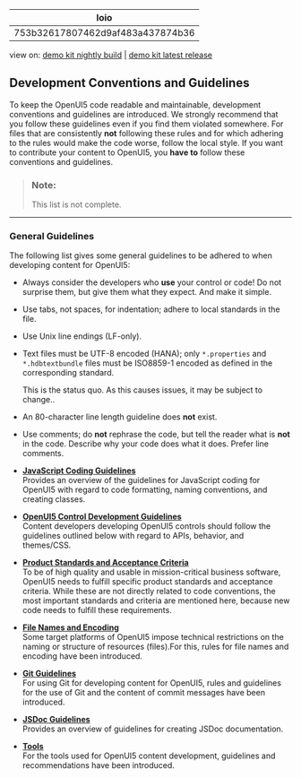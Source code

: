 <!-- loio753b32617807462d9af483a437874b36 -->

| loio |
| -----|
| 753b32617807462d9af483a437874b36 |

<div id="loio">

view on: [demo kit nightly build](https://sdk.openui5.org/nightly/#/topic/753b32617807462d9af483a437874b36) | [demo kit latest release](https://sdk.openui5.org/topic/753b32617807462d9af483a437874b36)</div>

## Development Conventions and Guidelines

To keep the OpenUI5 code readable and maintainable, development conventions and guidelines are introduced. We strongly recommend that you follow these guidelines even if you find them violated somewhere. For files that are consistently **not** following these rules and for which adhering to the rules would make the code worse, follow the local style. If you want to contribute your content to OpenUI5, you **have to** follow these conventions and guidelines.

> ### Note:  
> This list is not complete.

***

### General Guidelines

The following list gives some general guidelines to be adhered to when developing content for OpenUI5:

-   Always consider the developers who **use** your control or code! Do not surprise them, but give them what they expect. And make it simple.

-   Use tabs, not spaces, for indentation; adhere to local standards in the file.

-   Use Unix line endings \(LF-only\).

-   Text files must be UTF-8 encoded \(HANA\); only `*.properties` and `*.hdbtextbundle` files must be ISO8859-1 encoded as defined in the corresponding standard.

    This is the status quo. As this causes issues, it may be subject to change..

-   An 80-character line length guideline does **not** exist.

-   Use comments; do **not** rephrase the code, but tell the reader what is **not** in the code. Describe why your code does what it does. Prefer line comments.


-   **[JavaScript Coding Guidelines](JavaScript_Coding_Guidelines_eded636.md "Provides an overview of the guidelines for JavaScript coding for OpenUI5 with regard to code
		formatting, naming conventions, and creating classes.")**  
Provides an overview of the guidelines for JavaScript coding for OpenUI5 with regard to code formatting, naming conventions, and creating classes.
-   **[OpenUI5 Control Development Guidelines](OpenUI5_Control_Development_Guidelines_4549da6.md "Content developers developing OpenUI5 controls should follow the guidelines outlined
		below with regard to APIs, behavior, and themes/CSS.")**  
Content developers developing OpenUI5 controls should follow the guidelines outlined below with regard to APIs, behavior, and themes/CSS.
-   **[Product Standards and Acceptance Criteria](Product_Standards_and_Acceptance_Criteria_bafc686.md "To be of high quality and usable in mission-critical business software, OpenUI5 needs to
		fulfill specific product standards and acceptance criteria. While these are not directly
		related to code conventions, the most important standards and criteria are mentioned here,
		because new code needs to fulfill these requirements.")**  
To be of high quality and usable in mission-critical business software, OpenUI5 needs to fulfill specific product standards and acceptance criteria. While these are not directly related to code conventions, the most important standards and criteria are mentioned here, because new code needs to fulfill these requirements.
-   **[File Names and Encoding](File_Names_and_Encoding_104135d.md "Some target platforms of OpenUI5 impose technical restrictions on the naming or structure
		of resources (files).For this, rules for file names and encoding have been
		introduced.")**  
Some target platforms of OpenUI5 impose technical restrictions on the naming or structure of resources \(files\).For this, rules for file names and encoding have been introduced.
-   **[Git Guidelines](Git_Guidelines_b2f5639.md "For using Git for developing content for OpenUI5, rules and guidelines for the use of Git
		and the content of commit messages have been introduced.")**  
For using Git for developing content for OpenUI5, rules and guidelines for the use of Git and the content of commit messages have been introduced.
-   **[JSDoc Guidelines](JSDoc_Guidelines_eeaa5de.md "Provides an overview of guidelines for creating JSDoc documentation. ")**  
Provides an overview of guidelines for creating JSDoc documentation.
-   **[Tools](Tools_41de83f.md "For the tools used for OpenUI5 content development, guidelines and recommendations have
		been introduced.")**  
For the tools used for OpenUI5 content development, guidelines and recommendations have been introduced.

